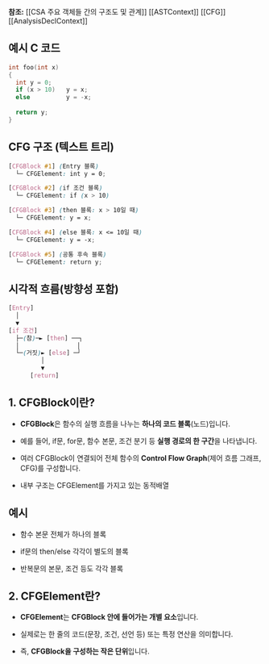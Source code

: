 
**참조:**
[[CSA 주요 객체들 간의 구조도 및 관계]]
[[ASTContext]]
[[CFG]]
[[AnalysisDeclContext]]

## 예시 C 코드
```c
int foo(int x) 
{
  int y = 0;
  if (x > 10)   y = x;
  else          y = -x;
  
  return y;
}
```

## CFG 구조 (텍스트 트리)
```scss
[CFGBlock #1] (Entry 블록)
  └─ CFGElement: int y = 0;

[CFGBlock #2] (if 조건 블록)
  └─ CFGElement: if (x > 10)

[CFGBlock #3] (then 블록: x > 10일 때)
  └─ CFGElement: y = x;

[CFGBlock #4] (else 블록: x <= 10일 때)
  └─ CFGElement: y = -x;

[CFGBlock #5] (공통 후속 블록)
  └─ CFGElement: return y;

```

## 시각적 흐름(방향성 포함)
```scss
[Entry]
  │
  ▼
[if 조건]
  ├─(참)─► [then] ──┐
  │                │
  └─(거짓)► [else] ─┘
         │
         ▼
      [return]
```
## 1. CFGBlock이란?

- **CFGBlock**은 함수의 실행 흐름을 나누는 **하나의 코드 블록**(노드)입니다.
    
- 예를 들어, if문, for문, 함수 본문, 조건 분기 등 **실행 경로의 한 구간**을 나타냅니다.
    
- 여러 CFGBlock이 연결되어 전체 함수의 **Control Flow Graph**(제어 흐름 그래프, CFG)를 구성합니다.
- 내부 구조는 CFGElement를 가지고 있는 동적배열

## 예시

- 함수 본문 전체가 하나의 블록
    
- if문의 then/else 각각이 별도의 블록
    
- 반복문의 본문, 조건 등도 각각 블록
    

## 2. CFGElement란?

- **CFGElement**는 **CFGBlock 안에 들어가는 개별 요소**입니다.
    
- 실제로는 한 줄의 코드(문장, 조건, 선언 등) 또는 특정 연산을 의미합니다.
    
- 즉, **CFGBlock을 구성하는 작은 단위**입니다.